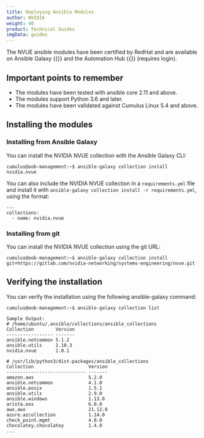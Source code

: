 ```yaml
---
title: Deploying Ansible Modules
author: NVIDIA
weight: 40
product: Technical Guides
imgData: guides
---
```

The NVUE ansible modules have been certified by RedHat and are available on Ansible Galaxy {{<exlink url="https://galaxy.ansible.com/nvidia/nvue" text="here">}} and the Automation Hub {{<exlink url="https://console.redhat.com/ansible/automation-hub/repo/published/nvidia/nvue/" text="here">}} (requires login).

## Important points to remember

- The modules have been tested with ansible core 2.11 and above.
- The modules support Python 3.6 and later.
- The modules have been validated against Cumulus Linux 5.4 and above.

## Installing the modules

### Installing from Ansible Galaxy

You can install the NVIDIA NVUE collection with the Ansible Galaxy CLI:

```
cumulus@oob-management:~$ ansible-galaxy collection install nvidia.nvue
```

You can also include the NVIDIA NVUE collection in a `requirements.yml` file and install it with `ansible-galaxy collection install -r requirements.yml`, using the format:

```
---
collections:
  - name: nvidia.nvue
```

### Installing from git

You can install the NVIDIA NVUE collection using the git URL:

```
cumulus@oob-management:~$ ansible-galaxy collection install git+https://gitlab.com/nvidia-networking/systems-engineering/nvue.git
```

## Verifying the installation

You can verify the installation using the following ansible-galaxy command:

```
cumulus@oob-management:~$ ansible-galaxy collection list

Sample Output:
# /home/ubuntu/.ansible/collections/ansible_collections
Collection        Version
----------------- -------
ansible.netcommon 5.1.2
ansible.utils     2.10.3
nvidia.nvue       1.0.1

# /usr/lib/python3/dist-packages/ansible_collections
Collection                    Version
----------------------------- -------
amazon.aws                    5.2.0
ansible.netcommon             4.1.0
ansible.posix                 1.5.1
ansible.utils                 2.9.0
ansible.windows               1.13.0
arista.eos                    6.0.0
awx.awx                       21.12.0
azure.azcollection            1.14.0
check_point.mgmt              4.0.0
chocolatey.chocolatey         1.4.0
...
```
